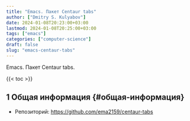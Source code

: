 ```yaml
---
title: "Emacs. Пакет Centaur tabs"
author: ["Dmitry S. Kulyabov"]
date: 2024-01-08T20:23:00+03:00
lastmod: 2024-01-08T20:25:00+03:00
tags: ["emacs"]
categories: ["computer-science"]
draft: false
slug: "emacs-centaur-tabs"
---
```


Emacs. Пакет Centaur tabs.

<!--more-->

{{< toc >}}


## <span class="section-num">1</span> Общая информация {#общая-информация}

-   Репозиторий: <https://github.com/ema2159/centaur-tabs>
